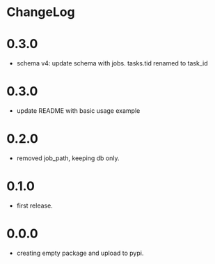 # ChangeLog

# 0.3.0
- schema v4: update schema with jobs. tasks.tid renamed to task_id


# 0.3.0
- update README with basic usage example

# 0.2.0
- removed job_path, keeping db only.

# 0.1.0
- first release.

# 0.0.0
- creating empty package and upload to pypi.
